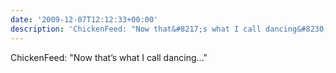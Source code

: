 ```yaml
---
date: '2009-12-07T12:12:33+00:00'
description: 'ChickenFeed: "Now that&#8217;s what I call dancing&#8230;" '
---
```

ChickenFeed: "Now that&#8217;s what I call dancing&#8230;" 
